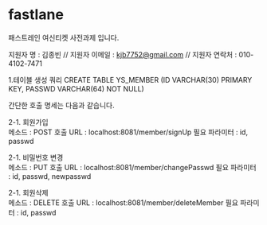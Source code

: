 # fastlane
패스트레인 여신티켓 사전과제 입니다.

지원자 명 : 김종빈 // 
지원자 이메일 : kjb7752@gmail.com // 
지원자 연락처 : 010-4102-7471



1.테이블 생성 쿼리
CREATE TABLE YS_MEMBER
(ID VARCHAR(30) PRIMARY KEY, PASSWD VARCHAR(64) NOT NULL)


간단한 호출 명세는 다음과 같습니다.

2-1. 회원가입       
메소드 : POST
호출 URL : localhost:8081/member/signUp
필요 파라미터 : id, passwd

2-1. 비밀번호 변경       
메소드 : PUT
호출 URL : localhost:8081/member/changePasswd
필요 파라미터 : id, passwd, newpasswd

2-1. 회원삭제        
메소드 : DELETE
호출 URL : localhost:8081/member/deleteMember
필요 파라미터 : id, passwd


